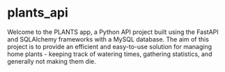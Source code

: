 # plants_api

Welcome to the PLANTS app, a Python API project built using the FastAPI and SQLAlchemy frameworks with a MySQL database.
The aim of this project is to provide an efficient and easy-to-use solution for managing home plants - keeping track of watering times, gathering statistics, and generally not making them die.

